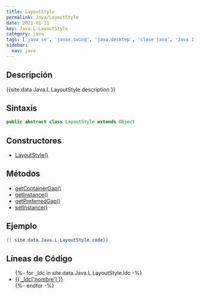 ```yaml
---
title: LayoutStyle
permalink: Java/LayoutStyle
date: 2021-01-11
key: Java.L.LayoutStyle
category: java
tags: ['java se', 'javax.swing', 'java.desktop', 'clase java', 'Java 1.6']
sidebar: 
  nav: java
---
```


## Descripción
{{site.data.Java.L.LayoutStyle.description }}

## Sintaxis
~~~java
public abstract class LayoutStyle extends Object
~~~

## Constructores
* [LayoutStyle()](/Java/LayoutStyle/LayoutStyle/)

## Métodos
* [getContainerGap()](/Java/LayoutStyle/getContainerGap)
* [getInstance()](/Java/LayoutStyle/getInstance)
* [getPreferredGap()](/Java/LayoutStyle/getPreferredGap)
* [setInstance()](/Java/LayoutStyle/setInstance)

## Ejemplo
~~~java
{{ site.data.Java.L.LayoutStyle.code}}
~~~

## Líneas de Código
<ul>
{%- for _ldc in site.data.Java.L.LayoutStyle.ldc -%}
   <li>
       <a href="{{_ldc['url'] }}">{{ _ldc['nombre'] }}</a>
   </li>
{%- endfor -%}
</ul>
